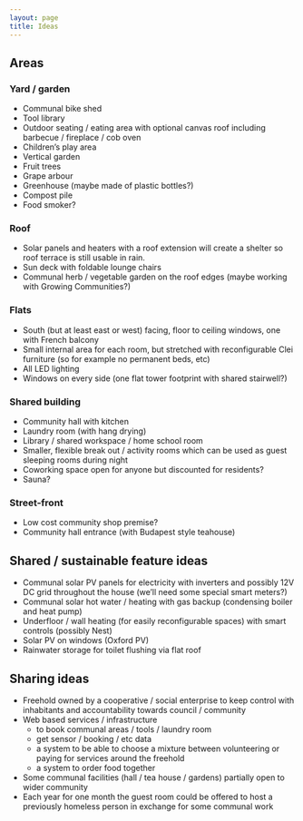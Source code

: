 ```yaml
---
layout: page
title: Ideas
---
```


## Areas

### Yard / garden
   
   * Communal bike shed
   * Tool library
   * Outdoor seating / eating area with optional canvas roof including barbecue / fireplace / cob oven
   * Children’s play area
   * Vertical garden
   * Fruit trees
   * Grape arbour
   * Greenhouse (maybe made of plastic bottles?)
   * Compost pile
   * Food smoker?

### Roof

   * Solar panels and heaters with a roof extension will create a shelter so roof terrace is still usable in rain.
   * Sun deck with foldable lounge chairs
   * Communal herb / vegetable garden on the roof edges (maybe working with Growing Communities?)

### Flats

   * South (but at least east or west) facing, floor to ceiling windows, one with French balcony
   * Small internal area for each room, but stretched with reconfigurable Clei furniture (so for example no permanent beds, etc)
   * All LED lighting
   * Windows on every side (one flat tower footprint with shared stairwell?)

### Shared building

   * Community hall with kitchen
   * Laundry room (with hang drying)
   * Library / shared workspace / home school room
   * Smaller, flexible break out / activity rooms which can be used as guest sleeping rooms during night
   * Coworking space open for anyone but discounted for residents?
   * Sauna?

### Street-front

   * Low cost community shop premise?
   * Community hall entrance (with Budapest style teahouse)

## Shared / sustainable feature ideas

   * Communal solar PV panels for electricity with inverters and possibly 12V DC grid throughout the house (we’ll need some special smart meters?)
   * Communal solar hot water / heating with gas backup (condensing boiler and heat pump)
   * Underfloor / wall heating (for easily reconfigurable spaces) with smart controls (possibly Nest)
   * Solar PV on windows (Oxford PV)
   * Rainwater storage for toilet flushing via flat roof

## Sharing ideas

   * Freehold owned by a cooperative / social enterprise to keep control with inhabitants and accountability towards council / community
   * Web based services / infrastructure
      * to book communal areas / tools / laundry room
      * get sensor / booking / etc data
      * a system to be able to choose a mixture between volunteering or paying for services around the freehold
      * a system to order food together
   * Some communal facilities (hall / tea house / gardens) partially open to wider community
   * Each year for one month the guest room could be offered to host a previously homeless person in exchange for some communal work

